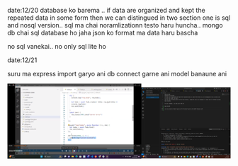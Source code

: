 date:12/20
database ko barema ..
if data are organized and kept the repeated data in some form then we can distingued in two section one is sql and nosql version..
sql ma chai noramlizationn testo haru huncha.. mongo db chai sql database ho jaha json ko format ma data haru bascha

no sql vanekai.. no only sql lite ho

date:12/21

suru ma express import garyo ani db connect garne ani model banaune ani

![Alt text](image.png)
